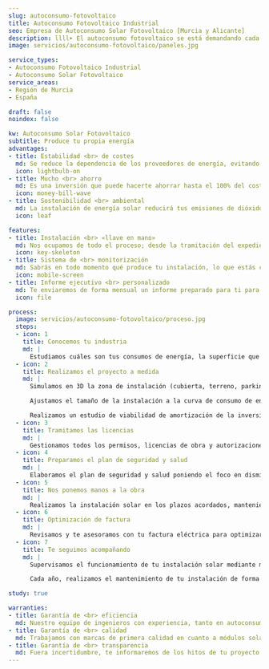 ```yaml
---
slug: autoconsumo-fotovoltaico
title: Autoconsumo Fotovoltaico Industrial
seo: Empresa de Autoconsumo Solar Fotovoltaico [Murcia y Alicante]
description: llll➤ El autoconsumo fotovoltaico se está demandando cada vez más. ✅ Queremos ayudarte ahorrar hasta el 60% de tu factura de forma sostenible.
image: servicios/autoconsumo-fotovoltaico/paneles.jpg

service_types:
- Autoconsumo Fotovoltaico Industrial
- Autoconsumo Solar Fotovoltaico
service_areas:
- Región de Murcia
- España

draft: false
noindex: false

kw: Autoconsumo Solar Fotovoltaico
subtitle: Produce tu propia energía
advantages:
- title: Estabilidad <br> de costes
  md: Se reduce la dependencia de los proveedores de energía, evitando las fluctuaciones en los precios
  icon: lightbulb-on
- title: Mucho <br> ahorro
  md: Es una inversión que puede hacerte ahorrar hasta el 100% del coste de la factura eléctrica
  icon: money-bill-wave
- title: Sostenibilidad <br> ambiental
  md: La instalación de energía solar reducirá tus emisiones de dióxido de carbono, disminuyendo tu huella de carbono
  icon: leaf

features:
- title: Instalación <br> «llave en mano»
  md: Nos ocupamos de todo el proceso; desde la tramitación del expediente, redacción del proyecto, hasta la instalación, puesta en marcha y mantenimiento.
  icon: key-skeleton
- title: Sistema de <br> monitorización
  md: Sabrás en todo momento qué produce tu instalación, lo que estás consumiendo y lo que vas ahorrando. Se monitorizará el estado de los equipos de la instalación por completo.
  icon: mobile-screen
- title: Informe ejecutivo <br> personalizado
  md: Te enviaremos de forma mensual un informe preparado para ti para que en solo 2 minutos puedas conocer el funcionamiento de tu instalación solar y no pierdas tiempo en software complicados.
  icon: file

process:
  image: servicios/autoconsumo-fotovoltaico/proceso.jpg
  steps:
  - icon: 1
    title: Conocemos tu industria
    md: |
      Estudiamos cuáles son tus consumos de energía, la superficie que dispones y tu perfil de consumo.
  - icon: 2
    title: Realizamos el proyecto a medida
    md: |
      Simulamos en 3D la zona de instalación (cubierta, terreno, parking, etc) y todos los elementos y obstáculos que puedan generar sombras, basándonos hora a hora y día a día en los datos climáticos.

      Ajustamos el tamaño de la instalación a la curva de consumo de energía de tu empresa.

      Realizamos un estudio de viabilidad de amortización de la inversión, teniendo en cuenta tanto el ahorro acorde a tus precios, como los gastos de mantenimiento y amortización.
  - icon: 3
    title: Tramitamos las licencias
    md: |
      Gestionamos todos los permisos, licencias de obra y autorizaciones administrativas y ambientales que sean necesarias.
  - icon: 4
    title: Preparamos el plan de seguridad y salud
    md: |
      Elaboramos el plan de seguridad y salud poniendo el foco en disminuir al máximo los riesgos de la obra.
  - icon: 5
    title: Nos ponemos manos a la obra
    md: |
      Realizamos la instalación solar en los plazos acordados, manteniendo siempre la seguridad e higiene en tu empresa
  - icon: 6
    title: Optimización de factura
    md: |
      Revisamos y te asesoramos con tu factura eléctrica para optimizarla tras la implantación.
  - icon: 7
    title: Te seguimos acompañando
    md: |
      Supervisamos el funcionamiento de tu instalación solar mediante monitorización diaria.

      Cada año, realizamos el mantenimiento de tu instalación de forma presencial comprobando las conexiones, el cableado, el estado de los módulos mediante termografía, los inversores y el anclaje a la estructura.

study: true

warranties:
- title: Garantía de <br> eficiencia
  md: Nuestro equipo de ingenieros con experiencia, tanto en autoconsumo fotovoltaico para industria, como en grandes plantas solares de generación, se encargará de realizar tu proyecto a medida en tiempo.
- title: Garantía de <br> calidad
  md: Trabajamos con marcas de primera calidad en cuanto a módulos solares e inversores, para que tu instalación de autoconsumo fotovoltaico sea lo más eficiente, duradero y rentable posible.
- title: Garantía de <br> transparencia
  md: Fuera incertidumbre, te informaremos de los hitos de tu proyecto en tiempo real. Conocerás cuando se inicia y finaliza la redacción del proyecto técnico, la tramitación de licencias y autorizaciones y el planning de la obra, entre otros.
---
```

